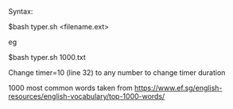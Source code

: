 Syntax:

$bash typer.sh <filename.ext>

eg

$bash typer.sh 1000.txt

Change timer=10 (line 32) to any number to change timer duration

1000 most common words taken from https://www.ef.sg/english-resources/english-vocabulary/top-1000-words/
